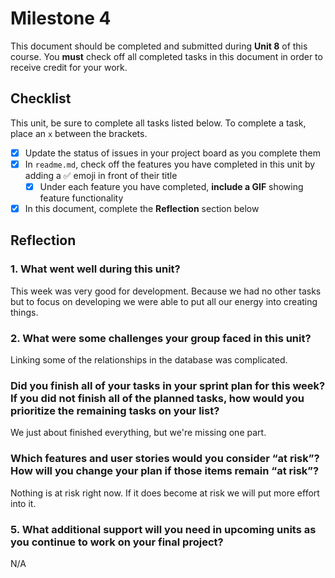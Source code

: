 # Milestone 4

This document should be completed and submitted during **Unit 8** of this course. You **must** check off all completed tasks in this document in order to receive credit for your work.

## Checklist

This unit, be sure to complete all tasks listed below. To complete a task, place an `x` between the brackets.

- [x] Update the status of issues in your project board as you complete them
- [x] In `readme.md`, check off the features you have completed in this unit by adding a ✅ emoji in front of their title
  - [x] Under each feature you have completed, **include a GIF** showing feature functionality
- [x] In this document, complete the **Reflection** section below

## Reflection

### 1. What went well during this unit?

This week was very good for development. Because we had no other tasks but to focus on developing we were able to put all our energy into creating things.

### 2. What were some challenges your group faced in this unit?

Linking some of the relationships in the database was complicated.

### Did you finish all of your tasks in your sprint plan for this week? If you did not finish all of the planned tasks, how would you prioritize the remaining tasks on your list?

We just about finished everything, but we're missing one part.

### Which features and user stories would you consider “at risk”? How will you change your plan if those items remain “at risk”?

Nothing is at risk right now. If it does become at risk we will put more effort into it.

### 5. What additional support will you need in upcoming units as you continue to work on your final project?

N/A

